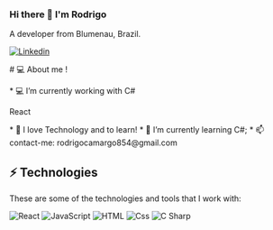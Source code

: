 ### Hi there 👋 I'm Rodrigo  
 A  developer from Blumenau, Brazil.
 
<a href="https://www.linkedin.com/in/rodrigo-camargo-a569b5179/">
  <img
    alt="Linkedin"
    src="https://img.shields.io/badge/linkedin-0077B5?logo=linkedin&logoColor=white&style=for-the-badge"
  />
</a>
<p># 💻 About me !</p>
<p>* 💻 I’m currently working with C#</p>
<p>React</p>
* 💬 I love Technology and to learn!
* 🌱 I’m currently learning C#;
* 📫 contact-me: rodrigocamargo854@gmail.com
 
## ⚡ Technologies 
<p>These are some of the technologies and tools that I work with:</p>

<img alt="React" src="https://img.shields.io/badge/React-61DAFB?logo=react&logoColor=white&style=for-the-badge" />
 <img alt="JavaScript" src="https://img.shields.io/badge/JavaScript-F7DF1E?logo=javascript&logoColor=white&style=for-the-badge" />
<img alt="HTML" src="https://img.shields.io/badge/HTML-E34F26?logo=html5&logoColor=white&style=for-the-badge" />
  <img alt="Css" src="https://img.shields.io/badge/CSS-1572B6?logo=css3&logoColor=white&style=for-the-badge" />
  <img alt="C Sharp" src="https://img.shields.io/badge/C%23-239120?logo=c-sharp&logoColor=white&style=for-the-badge" />

